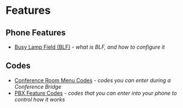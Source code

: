 # Features

## Phone Features

* [Busy Lamp Field (BLF)](./configure-blf.md) - _what is BLF, and how to configure it_

## Codes

* [Conference Room Menu Codes](./conference-menu-codes.md) - _codes you can enter during a Conference Bridge_
* [PBX Feature Codes](./pbx-feature-codes.md) - _codes that you can enter into your phone to control how it works_
